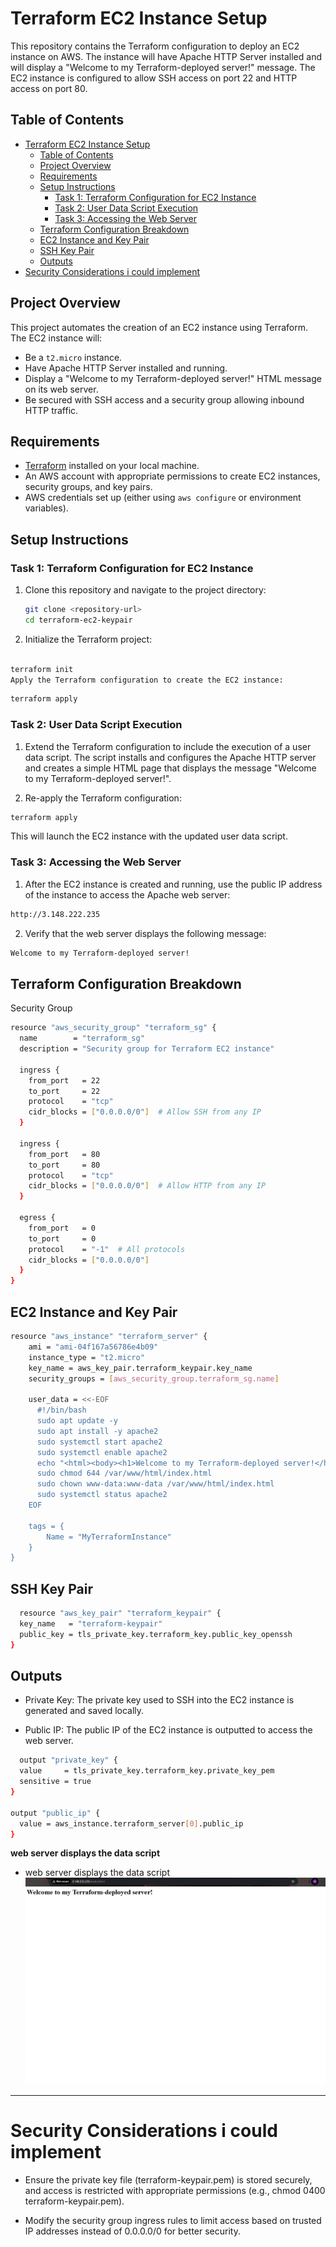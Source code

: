 # Terraform EC2 Instance Setup

This repository contains the Terraform configuration to deploy an EC2 instance on AWS. The instance will have Apache HTTP Server installed and will display a "Welcome to my Terraform-deployed server!" message. The EC2 instance is configured to allow SSH access on port 22 and HTTP access on port 80.

## Table of Contents
- [Terraform EC2 Instance Setup](#terraform-ec2-instance-setup)
  - [Table of Contents](#table-of-contents)
  - [Project Overview](#project-overview)
  - [Requirements](#requirements)
  - [Setup Instructions](#setup-instructions)
    - [Task 1: Terraform Configuration for EC2 Instance](#task-1-terraform-configuration-for-ec2-instance)
    - [Task 2: User Data Script Execution](#task-2-user-data-script-execution)
    - [Task 3: Accessing the Web Server](#task-3-accessing-the-web-server)
  - [Terraform Configuration Breakdown](#terraform-configuration-breakdown)
  - [EC2 Instance and Key Pair](#ec2-instance-and-key-pair)
  - [SSH Key Pair](#ssh-key-pair)
  - [Outputs](#outputs)
- [Security Considerations i could implement](#security-considerations-i-could-implement)

## Project Overview
This project automates the creation of an EC2 instance using Terraform. The EC2 instance will:
- Be a `t2.micro` instance.
- Have Apache HTTP Server installed and running.
- Display a "Welcome to my Terraform-deployed server!" HTML message on its web server.
- Be secured with SSH access and a security group allowing inbound HTTP traffic.

## Requirements
- [Terraform](https://www.terraform.io/downloads.html) installed on your local machine.
- An AWS account with appropriate permissions to create EC2 instances, security groups, and key pairs.
- AWS credentials set up (either using `aws configure` or environment variables).

## Setup Instructions

### Task 1: Terraform Configuration for EC2 Instance
1. Clone this repository and navigate to the project directory:
   ```bash
   git clone <repository-url>
   cd terraform-ec2-keypair


2. Initialize the Terraform project:

```bash

terraform init
Apply the Terraform configuration to create the EC2 instance:
```

```bash
terraform apply
```

### Task 2: User Data Script Execution
1. Extend the Terraform configuration to include the execution of a user data script. The script installs and configures the Apache HTTP server and creates a simple HTML page that displays the message "Welcome to my Terraform-deployed server!".

2. Re-apply the Terraform configuration:

```bash
terraform apply
```
 This will launch the EC2 instance with the updated user data script.

### Task 3: Accessing the Web Server
1. After the EC2 instance is created and running, use the public IP address of the instance to access the Apache web server:

```bash
http://3.148.222.235
```

2. Verify that the web server displays the following message:

```bash
Welcome to my Terraform-deployed server!
```


## Terraform Configuration Breakdown
Security Group
```bash
resource "aws_security_group" "terraform_sg" {
  name        = "terraform_sg"
  description = "Security group for Terraform EC2 instance"

  ingress {
    from_port   = 22
    to_port     = 22
    protocol    = "tcp"
    cidr_blocks = ["0.0.0.0/0"]  # Allow SSH from any IP
  }

  ingress {
    from_port   = 80
    to_port     = 80
    protocol    = "tcp"
    cidr_blocks = ["0.0.0.0/0"]  # Allow HTTP from any IP
  }

  egress {
    from_port   = 0
    to_port     = 0
    protocol    = "-1"  # All protocols
    cidr_blocks = ["0.0.0.0/0"]
  }
}
```

## EC2 Instance and Key Pair

```bash
resource "aws_instance" "terraform_server" {
    ami = "ami-04f167a56786e4b09"
    instance_type = "t2.micro"
    key_name = aws_key_pair.terraform_keypair.key_name
    security_groups = [aws_security_group.terraform_sg.name]

    user_data = <<-EOF
      #!/bin/bash
      sudo apt update -y
      sudo apt install -y apache2
      sudo systemctl start apache2
      sudo systemctl enable apache2
      echo "<html><body><h1>Welcome to my Terraform-deployed server!</h1></body></html>" > /var/www/html/index.html
      sudo chmod 644 /var/www/html/index.html
      sudo chown www-data:www-data /var/www/html/index.html
      sudo systemctl status apache2
    EOF

    tags = {
        Name = "MyTerraformInstance"
    }
}

```
## SSH Key Pair 

```bash 
  resource "aws_key_pair" "terraform_keypair" {
  key_name   = "terraform-keypair"
  public_key = tls_private_key.terraform_key.public_key_openssh
}
```
## Outputs
 * Private Key: The private key used to SSH into the EC2 instance is generated and saved locally.

 * Public IP: The public IP of the EC2 instance is outputted to access the web server.

```bash
  output "private_key" {
  value     = tls_private_key.terraform_key.private_key_pem
  sensitive = true
}

output "public_ip" {
  value = aws_instance.terraform_server[0].public_ip
}
```
**web server displays the data script**
 - web server displays the data script
 ![web server displays the data script](./Screenshot%202025-04-09%20155006.png)
 
 ---
# Security Considerations i could implement
- Ensure the private key file (terraform-keypair.pem) is stored securely, and access is restricted with appropriate permissions (e.g., chmod 0400 terraform-keypair.pem).


- Modify the security group ingress rules to limit access based on trusted IP addresses instead of 0.0.0.0/0 for better security.

